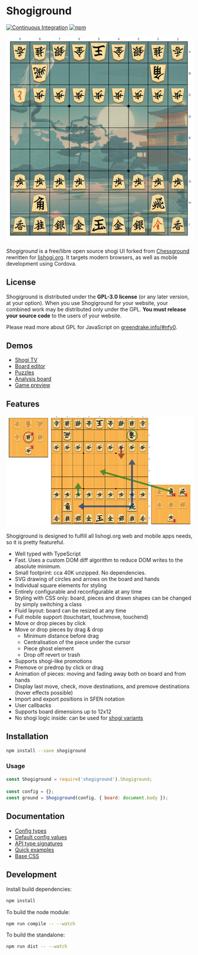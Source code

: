 # Shogiground

[![Continuous Integration](https://github.com/WandererXII/shogiground/workflows/Continuous%20Integration/badge.svg)](https://github.com/WandererXII/shogiground/actions?query=workflow%3A%22Continuous+Integration%22)
[![npm](https://img.shields.io/npm/v/shogiground)](https://www.npmjs.com/package/shogiground)

![Shogiground](/screenshot/board1.png)

_Shogiground_ is a free/libre open source shogi UI forked from [Chessground](https://github.com/lichess-org/chessground) rewritten for
[lishogi.org](https://lishogi.org).
It targets modern browsers, as well as mobile development using Cordova.

## License

Shogiground is distributed under the **GPL-3.0 license** (or any later version,
at your option).
When you use Shogiground for your website, your combined work may be
distributed only under the GPL. **You must release your source code** to the
users of your website.

Please read more about GPL for JavaScript on [greendrake.info/#nfy0](http://greendrake.info/#nfy0).

## Demos

- [Shogi TV](https://lishogi.org/tv)
- [Board editor](https://lishogi.org/editor)
- [Puzzles](https://lishogi.org/training)
- [Analysis board](https://lishogi.org/analysis)
- [Game preview](https://lishogi.org/games)

## Features

![Shogiground](/screenshot/board2.png)

Shogiground is designed to fulfill all lishogi.org web and mobile apps needs, so it is pretty featureful.

- Well typed with TypeScript
- Fast. Uses a custom DOM diff algorithm to reduce DOM writes to the absolute minimum.
- Small footprint: cca 40K unzipped. No dependencies.
- SVG drawing of circles and arrows on the board and hands
- Individual square elements for styling
- Entirely configurable and reconfigurable at any time
- Styling with CSS only: board, pieces and drawn shapes can be changed by simply switching a class
- Fluid layout: board can be resized at any time
- Full mobile support (touchstart, touchmove, touchend)
- Move or drop pieces by click
- Move or drop pieces by drag & drop
  - Minimum distance before drag
  - Centralisation of the piece under the cursor
  - Piece ghost element
  - Drop off revert or trash
- Supports shogi-like promotions
- Premove or predrop by click or drag
- Animation of pieces: moving and fading away both on board and from hands
- Display last move, check, move destinations, and premove destinations (hover effects possible)
- Import and export positions in SFEN notation
- User callbacks
- Supports board dimensions up to 12x12
- No shogi logic inside: can be used for [shogi variants](https://lishogi.org/variant)

## Installation

```sh
npm install --save shogiground
```

### Usage

```js
const Shogiground = require('shogiground').Shogiground;

const config = {};
const ground = Shogiground(config, { board: document.body });
```

## Documentation

- [Config types](https://github.com/WandererXII/shogiground/tree/master/src/config.ts)
- [Default config values](https://github.com/WandererXII/shogiground/tree/master/src/state.ts)
- [API type signatures](https://github.com/WandererXII/shogiground/tree/master/src/api.ts)
- [Quick examples](https://github.com/WandererXII/shogiground/tree/master/examples/index.html)
- [Base CSS](https://github.com/WandererXII/shogiground/tree/master/assets/css/shogiground.css)

## Development

Install build dependencies:

```sh
npm install
```

To build the node module:

```sh
npm run compile -- --watch
```

To build the standalone:

```sh
npm run dist -- --watch
```

